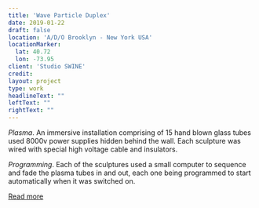 ```yaml
---
title: 'Wave Particle Duplex'
date: 2019-01-22
draft: false
location: 'A/D/O Brooklyn - New York USA'
locationMarker:
  lat: 40.72
  lon: -73.95
client: 'Studio SWINE'
credit:
layout: project
type: work
headlineText: ""
leftText: ""
rightText: ""
---
```


*Plasma*. An immersive installation comprising of 15 hand blown glass tubes used 8000v power supplies hidden behind the wall. Each sculpture was wired with special high voltage cable and insulators.

*Programming*. Each of the sculptures used a small computer to sequence and fade the plasma tubes in and out, each one being programmed to start automatically when it was switched on.

[Read more](https://www.dezeen.com/2019/01/22/studio-swine-wave-particle-duplex-ado/)
